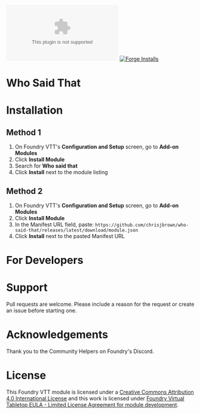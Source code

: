 ![Downloads](https://img.shields.io/github/downloads/chrisjbrown/who-said-that/module.zip?color=2b82fc&label=DOWNLOADS&style=for-the-badge) [![Forge Installs](https://img.shields.io/badge/dynamic/json?label=Forge%20Installs&query=package.installs&suffix=%25&url=https%3A%2F%2Fforge-vtt.com%2Fapi%2Fbazaar%2Fpackage%2Fwho-said-that&colorB=448d34&style=for-the-badge)](https://forge-vtt.com/bazaar#package=who-said-that)

# Who Said That


# Installation

## Method 1

1. On Foundry VTT's **Configuration and Setup** screen, go to **Add-on Modules**
2. Click **Install Module**
3. Search for **Who said that**
4. Click **Install** next to the module listing

## Method 2

1. On Foundry VTT's **Configuration and Setup** screen, go to **Add-on Modules**
2. Click **Install Module**
3. In the Manifest URL field, paste: `https://github.com/chrisjbrown/who-said-that/releases/latest/download/module.json`
4. Click **Install** next to the pasted Manifest URL

# For Developers

# Support

Pull requests are welcome. Please include a reason for the request or create an issue before starting one.

# Acknowledgements

Thank you to the Community Helpers on Foundry's Discord.

# License

This Foundry VTT module is licensed under a [Creative Commons Attribution 4.0 International License](https://creativecommons.org/licenses/by/4.0/) and this work is licensed under [Foundry Virtual Tabletop EULA - Limited License Agreement for module development](https://foundryvtt.com/article/license/).
